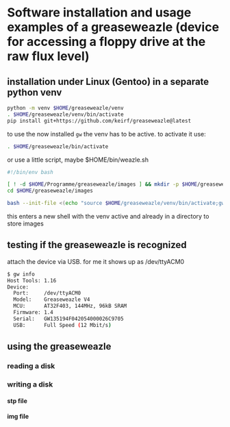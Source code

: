 # Software installation and usage examples of a greaseweazle (device for accessing a floppy drive at the raw flux level)

## installation under Linux (Gentoo) in a separate python venv
```bash
python -m venv $HOME/greaseweazle/venv
. $HOME/greaseweazle/venv/bin/activate
pip install git+https://github.com/keirf/greaseweazle@latest
```

to use the now installed ```gw``` the venv has to be active. to activate it use:
```bash
. $HOME/greaseweazle/bin/activate
```

or use a little script, maybe $HOME/bin/weazle.sh 
```bash
#!/bin/env bash

[ ! -d $HOME/Programme/greaseweazle/images ] && mkdir -p $HOME/greaseweazle/images
cd $HOME/greaseweazle/images

bash --init-file <(echo "source $HOME/greaseweazle/venv/bin/activate;gw info")

```
this enters a new shell with the venv active and already in a directory to store images



## testing if the greaseweazle is recognized
attach the device via USB.
for me it shows up as /dev/ttyACM0

```bash
$ gw info    
Host Tools: 1.16
Device:
  Port:     /dev/ttyACM0
  Model:    Greaseweazle V4
  MCU:      AT32F403, 144MHz, 96kB SRAM
  Firmware: 1.4
  Serial:   GW135194F042054000026C9705
  USB:      Full Speed (12 Mbit/s)
```

## using the greaseweazle

### reading a disk

### writing a disk
#### stp file 
#### img file
